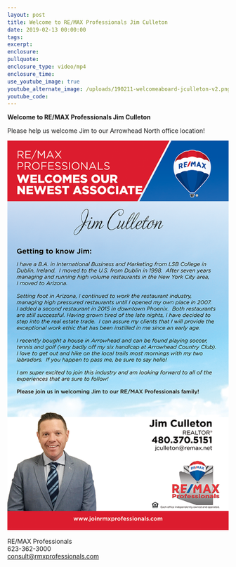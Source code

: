 ```yaml
---
layout: post
title: Welcome to RE/MAX Professionals Jim Culleton
date: 2019-02-13 00:00:00
tags:
excerpt:
enclosure:
pullquote:
enclosure_type: video/mp4
enclosure_time:
use_youtube_image: true
youtube_alternate_image: /uploads/190211-welcomeaboard-jculleton-v2.png
youtube_code:
---
```


**Welcome to RE/MAX Professionals Jim Culleton**

Please help us welcome Jim to our Arrowhead North office location!

![](/uploads/190211-welcomeaboard-jculleton-v2.png)

RE/MAX Professionals<br>623-362-3000<br>consult@rmxprofessionals.com